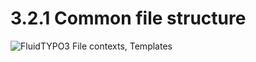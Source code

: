 3.2.1 Common file structure
===========================

![FluidTYPO3 File contexts, Templates](../Images/FileContext/Templates.svgz)
